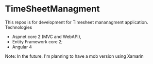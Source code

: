 # TimeSheetManagment
This repos is for development for Timesheet mananagment application.
Technologies

- Aspnet core 2 (MVC and WebAPI),
- Entity Framework core 2;
- Angular 4

Note: In the future, I'm  planning to have a mob version using Xamarin 
